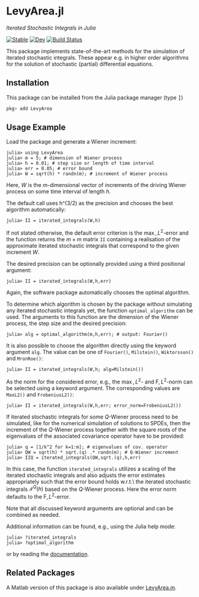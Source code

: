 # LevyArea.jl
*Iterated Stochastic Integrals in Julia*

[![Stable](https://img.shields.io/badge/docs-stable-blue.svg)](https://stochastics-uni-luebeck.github.io/LevyArea.jl/stable)
[![Dev](https://img.shields.io/badge/docs-dev-blue.svg)](https://stochastics-uni-luebeck.github.io/LevyArea.jl/dev)
[![Build Status](https://github.com/stochastics-uni-luebeck/LevyArea.jl/workflows/CI/badge.svg)](https://github.com/stochastics-uni-luebeck/LevyArea.jl/actions)

This package implements state-of-the-art methods for the simulation of iterated stochastic integrals.
These appear e.g. in higher order algorithms for the solution of stochastic (partial) differential equations.

## Installation

This package can be installed from the Julia package manager (type <kbd>]</kbd>)
```julia
pkg> add LevyArea
```

## Usage Example

Load the package and generate a Wiener increment:
```julia-repl
julia> using LevyArea
julia> m = 5; # dimension of Wiener process
julia> h = 0.01; # step size or length of time interval
julia> err = 0.05; # error bound
julia> W = sqrt(h) * randn(m); # increment of Wiener process
```
Here, $W$ is the $m$-dimensional vector of increments of the driving
Wiener process on some time interval of length $h$.

The default call uses h^(3/2) as the precision and chooses the best algorithm automatically:
```julia-repl
julia> II = iterated_integrals(W,h)
```
If not stated otherwise, the default error criterion is the $\max,L^2$-error
and the function returns the $m \times m$ matrix `II` containing a realisation
of the approximate iterated stochastic integrals that correspond
to the given increment $W$.

The desired precision can be optionally provided
using a third positional argument:
```julia-repl
julia> II = iterated_integrals(W,h,err)
```
Again, the software package automatically chooses the optimal
algorithm.

To determine which algorithm is chosen by the package without simulating any iterated
stochastic integrals yet, the function `optimal_algorithm` can
be used. The arguments to this function are the dimension of the Wiener
process, the step size and the desired precision:
```julia-repl
julia> alg = optimal_algorithm(m,h,err); # output: Fourier()
```

It is also possible to choose the algorithm directly using the
keyword argument `alg`. The value can be one of
`Fourier()`, `Milstein()`, `Wiktorsson()` and `MronRoe()`:
```julia-repl
julia> II = iterated_integrals(W,h; alg=Milstein())
```

As the norm for the considered error, e.g., the $\max,L^2$- and $\mathrm{F},L^2$-norm
can be selected using a keyword argument. The corresponding
values are `MaxL2()` and `FrobeniusL2()`:
```julia-repl
julia> II = iterated_integrals(W,h,err; error_norm=FrobeniusL2())
```

If iterated stochastic integrals for some $Q$-Wiener process need to
be simulated, like for the numerical simulation of solutions to SPDEs,
then the increment of the $Q$-Wiener process together with the
square roots of the eigenvalues of the associated covariance
operator have to be provided:
```julia-repl
julia> q = [1/k^2 for k=1:m]; # eigenvalues of cov. operator
julia> QW = sqrt(h) * sqrt.(q) .* randn(m); # Q-Wiener increment
julia> IIQ = iterated_integrals(QW,sqrt.(q),h,err)
```
In this case, the function `iterated_integrals` utilizes a
scaling of the iterated stochastic integrals and also adjusts the error
estimates appropriately such that the error bound holds w.r.t.\ the
iterated stochastic integrals $\mathcal{I}^{Q}(h)$ based on the
$Q$-Wiener process. Here the error norm defaults to the $\mathrm{F},L^2$-error.

Note that all discussed keyword arguments are optional and can be
combined as needed. 

Additional information can be found, e.g., using the Julia help mode:
```julia-repl
julia> ?iterated_integrals
julia> ?optimal_algorithm
```
or by reading the [documentation](https://stochastics-uni-luebeck.github.io/LevyArea.jl/stable/).

## Related Packages

A Matlab version of this package is also available under [LevyArea.m](https://github.com/stochastics-uni-luebeck/LevyArea.m).